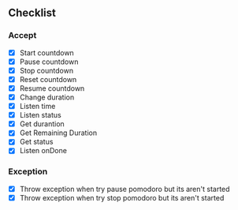 ## Checklist

### Accept

- [x] Start countdown
- [x] Pause countdown
- [x] Stop countdown
- [x] Reset countdown
- [x] Resume countdown
- [x] Change duration
- [x] Listen time
- [x] Listen status
- [x] Get durantion
- [x] Get Remaining Duration
- [x] Get status
- [x] Listen onDone

### Exception
- [x] Throw exception when try pause pomodoro but its aren't started
- [x] Throw exception when try stop pomodoro but its aren't started